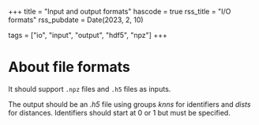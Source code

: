 +++
title = "Input and output formats"
hascode = true
rss_title = "I/O formats"
rss_pubdate = Date(2023, 2, 10)

tags = ["io", "input", "output", "hdf5", "npz"]
+++


# About file formats
It should support `.npz` files and `.h5` files as inputs.

The output should be an _.h5_ file using groups _knns_ for identifiers and _dists_ for distances.
Identifiers should start at 0 or 1 but must be specified.
